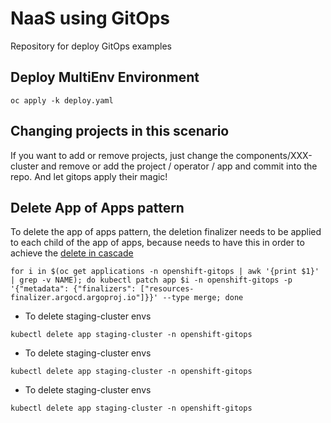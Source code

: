 # NaaS using GitOps

Repository for deploy GitOps examples

## Deploy MultiEnv Environment

```
oc apply -k deploy.yaml
```

## Changing projects in this scenario

If you want to add or remove projects, just change the components/XXX-cluster and remove or add the project / operator / app and commit into the repo. And let gitops apply their magic!

## Delete App of Apps pattern

To delete the app of apps pattern, the deletion finalizer needs to be applied to each child of the app of apps, because needs to have this in order to achieve the [delete in cascade](https://argoproj.github.io/argo-cd/user-guide/app_deletion/#about-the-deletion-finalizer)

```
for i in $(oc get applications -n openshift-gitops | awk '{print $1}' | grep -v NAME); do kubectl patch app $i -n openshift-gitops -p '{"metadata": {"finalizers": ["resources-finalizer.argocd.argoproj.io"]}}' --type merge; done
```

* To delete staging-cluster envs
```
kubectl delete app staging-cluster -n openshift-gitops
```

* To delete staging-cluster envs
```
kubectl delete app staging-cluster -n openshift-gitops
```

* To delete staging-cluster envs
```
kubectl delete app staging-cluster -n openshift-gitops
```
